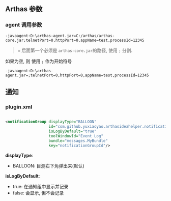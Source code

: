 ## Arthas 参数

### agent 调用参数

```shell
-javaagent:D:\arthas-agent.jar=C:/arthas/arthas-core.jar;telnetPort=0,httpPort=0,appName=test,processId=12345
```

> `=` 后面第一个必须是 `arthas-core.jar`的路径, 使用 `;` 分割.

如果为空, 则 使用 `;` 作为开始符号

```shell
-javaagent:D:\arthas-agent.jar=;telnetPort=0,httpPort=0,appName=test,processId=12345
```

## 通知

### plugin.xml

```xml

<notificationGroup displayType="BALLOON"
                   id="com.github.yuxiaoyao.arthasideahelper.notification"
                   isLogByDefault="true"
                   toolWindowId="Event Log"
                   bundle="messages.MyBundle"
                   key="notificationGroupId"/>
```

**displayType**:

- BALLOON: 目测右下角弹出来(默认)

**isLogByDefault**:

- true: 在通知组中显示并记录
- false: 会显示, 但不会记录
